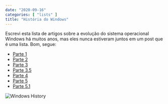 ```yaml
---
date: "2020-09-16"
categories: [ "lists" ]
title: "História do Windows"
---
```

Escrevi esta lista de artigos sobre a evolução do sistema operacional Windows há muitos anos, mas eles nunca estiveram juntos em um post que é uma lista. Bom, segue:

 - [Parte 1]
 - [Parte 2]
 - [Parte 3]
 - [Parte 3.5]
 - [Parte 4]
 - [Parte 5]
 - [Parte 5.1]

![Windows History](/img/windows_history.gif)

[Parte 1]: /historia-do-windows-parte-10 
[Parte 2]: /historia-do-windows-parte-20 
[Parte 3]: /historia-do-windows-parte-30 
[Parte 3.5]: /historia-do-windows-parte-351
[Parte 4]: /historia-do-windows-parte-40 
[Parte 5]: /historia-do-windows-parte-50 
[Parte 5.1]: /historia-do-windows-parte-51 
